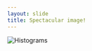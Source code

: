 ```yaml
---
layout: slide
title: Spectacular image!
---
```


![Histograms]({{site.baseurl}}/assets/images/histograms.png)
